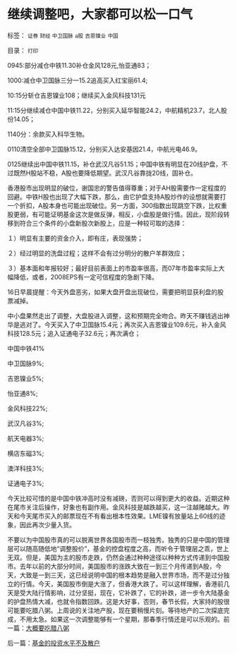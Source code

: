# 继续调整吧，大家都可以松一口气

标签： `证券` `财经` `中卫国脉` `a股` `吉恩镍业` `中国` 

目录： `打印`

0945:部分减仓中铁11.30补仓金风128元,怡亚通83；

1000:减仓中卫国脉三分一15.2追高买入红宝丽61.4;

10:15分斩仓吉恩镍业108；继续买入金风科技131元

11:15分继续减仓中国中铁11.22，分别买入延华智能24.2，中航精机23.7，北人股份14.05；

1140分：余款买入科华生物。

0110清空全部中卫国脉15.12，分别买入达安基因21.4，中航光电46.9。

0125继续出中国中铁11.15，补仓武汉凡谷51.15；中国中铁有明显在20线护盘，不过既然H股站不稳，A股也要降低期望。武汉凡谷靠拢20线，固补仓。



香港股市出现明显的破位，谢国忠的警告值得尊重；对于AH股需要作一定程度的回避。中铁H股也出现了大幅下跌，那么，由它护盘支持A股炒作的设想就需要打一个折扣，A股本身也可能出现破位。另一方面，300指数出现跳空下跌，比权重股更弱，有可能证明基金这次是做反弹，相反，小盘股是做行情。因此，现阶段转移到符合三个条件的小盘新股次新股上，应是一种较可取的选择：

１）明显有主要的资金介入，即有庄，表现强势；

２）经过明显的洗盘过程；这样不会有过分明分的散户羊群效应；

３）基本面和年报较好；最好目前表面上的市盈率很高，而07年市盈率实际上大幅降低，或者，2008EPS有一定可信程度的急剧下降。



16日早晨提醒：今天外盘恶劣，如果大盘开盘出现破位，需要把明显获利盘的股票减掉。











中小盘果然走出了调整，大盘股进入调整，这和预期完全吻合。昨天不赚钱逃出神华是逃对了。今天买入了中卫国脉15.4元；再次买入吉恩镍业109.6元，补入金风科技128.5元；追入证通电子32.6元；再次满仓；



中国中铁41%

中卫国脉9%;

吉恩镍业5%;

怡亚通8%;

金风科技22%;

武汉凡谷3%;

航天电器3%;

横店东磁3%;

澳洋科技3%;

证通电子3%;



今天比较可惜的是中国中铁冲高时没有减磅，否则可以得到更大的收益。近期这种在尾市关注后操作，好象也有副作用。金风科技是越跌越买，这一注越赌越大。昨天和今天尾市买入的邮票现在不有看出根本性效果。LME镍有放量站上60线的迹象，因此再次少量入货。



不要以为中国股市真的可以脱离世界各国股市而一枝独秀。独秀的只是中国的管理层可以随高随低地“调整股价”，基金的控盘程度之高，而听令于管理层之乖，世上无双。但是，美国为主的股市走跌，仍然会通过种种途径以种种方式传递到中国股市。去年以前的大部分时间，美国股市的涨跌大致在一到三个月传递到A股，今天，大致是一到三天，这已经说明中国的根本趋势是融入世界市场，而不是过分独立的行情。今天，美国股市倒是大涨了，但香港大跌了。可以这样理解，香港前几天是受大陆行情影响，过分坚挺，现在，它补跌了，它的补跌，进一步令大陆基金的护盘热情大减，也就令指数回跌。这是大好事，否则，春节长假，大家持的股很可能要吃腊八粥。上周说的关注地产股，现在要稍慢片刻。等待地产的二次探底完成，不用太急。如果这一次调整能够有一个星期，那春季行情还是可以乐观的。前一篇：[大概要吃腊八粥](../../../2008/1/14/大概要吃腊八粥.md)

后一篇：[基金的投资水平不及散户](../../../2008/1/16/基金的投资水平不及散户.md)